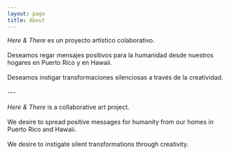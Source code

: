 ```yaml
---
layout: page
title: About
---
```


<p class="message">
<em>Here & There</em> es un proyecto artístico colaborativo.<br><br>Deseamos regar mensajes positivos para la humanidad desde nuestros hogares en Puerto Rico y en Hawaii.<br><br>Deseamos instigar transformaciones silenciosas a través de la creatividad.
  <br><br>---<br><br>
  <em>Here & There</em> is a collaborative art project.<br><br>We desire to spread positive messages for humanity from our homes in Puerto Rico and Hawaii.<br><br>We desire to instigate silent transformations through creativity.
</p>
